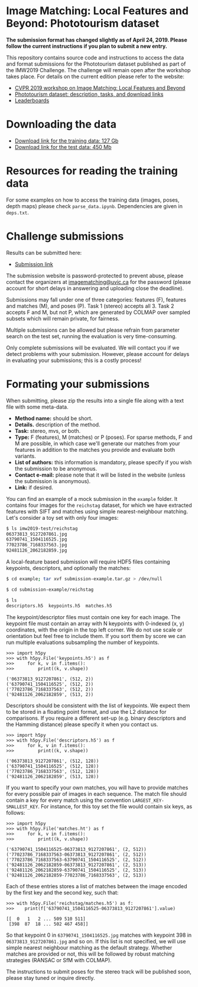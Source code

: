 # Image Matching: Local Features and Beyond: Phototourism dataset

**The submission format has changed slightly as of April 24, 2019. Please follow
the current instructions if you plan to submit a new entry.**

This repository contains source code and instructions to access the data and
format submissions for the Phototourism dataset published as part of the IMW2019
Challenge. The challenge will remain open after the workshop takes place. For
details on the current edition please refer to the website:

* [CVPR 2019 workshop on Image Matching: Local Features and Beyond](https://image-matching-workshop.github.io)
* [Phototourism dataset: description, tasks, and download links](https://image-matching-workshop.github.io/challenge)
* [Leaderboards](https://image-matching-workshop.github.io/leaderboard)

# Downloading the data

* [Download link for the training data: 127 Gb](http://https://gfx.uvic.ca/nextcloud/index.php/s/75JNSoggacQhOkQ)
* [Download link for the test data: 450 Mb](http://webhome.cs.uvic.ca/~kyi/files/2019/image-matching/imw2019-test.tar.gz)

# Resources for reading the training data

For some examples on how to access the training data (images, poses, depth maps)
please check `parse_data.ipynb`. Dependencies are given in `deps.txt`.

# Challenge submissions

Results can be submitted here:

* [Submission link](https://gfx.uvic.ca/nextcloud/index.php/s/1z3K0JzRY4w2cfk)

The submission website is password-protected to prevent abuse, please contact
the organizers at [imagematching@uvic.ca](mailto:imagematching@uvic.ca) for the
password (please account for short delays in answering and uploading close the
deadline).

Submissions may fall under one of three categories: features (F), features and
matches (M), and poses (P). Task 1 (stereo) accepts all 3. Task 2 accepts F and
M, but not P, which are generated by COLMAP over sampled subsets which will
remain private, for fairness.

Multiple submissions can be allowed but please refrain from parameter search on
the test set, running the evaluation is very time-consuming.

Only complete submissions will be evaluated. We will contact you if we detect
problems with your submission. However, please account for delays in evaluating
your submissions; this is a costly process!

# Formating your submissions

When submitting, please zip the results into a single file along with a text
file with some meta-data.
  * **Method name:** should be short.
  * **Details.** description of the method.
  * **Task:** stereo, mvs, or both.
  * **Type:** F (features), M (matches) or P (poses). For sparse methods, F and M
      are possible, in which case we'll generate our matches from your features in addition to the matches you provide and evaluate both variants.
  * **List of authors:** this information is mandatory, please specify if you wish the
      submission to be anonymous.
  * **Contact e-mail:** please note that it will be listed in the website (unless
      the submission is anonymous).
  * **Link:** if desired.

You can find an example of a mock submission in the `example` folder. It
contains four images for the `reichstag` dataset, for which we have extracted
features with SIFT and matches using simple nearest-neighbour matching. Let's
consider a toy set with only four images:

```bash
$ ls imw2019-test/reichstag
06373813_9127207861.jpg
63790741_1504116525.jpg
77023786_7168337563.jpg
92481126_2062182859.jpg
```

A local-feature based submission will require HDF5 files containing keypoints,
descriptors, and optionally the matches:

```bash
$ cd example; tar xvf submission-example.tar.gz > /dev/null

$ cd submission-example/reichstag

$ ls
descriptors.h5  keypoints.h5  matches.h5
```

The keypoint/descriptor files must contain one key for each image. The keypoint
file must contain an array with N keypoints with 0-indexed (x, y) coordinates,
with the origin in the top left corner. We do not use scale or orientation but
feel free to include them. If you sort them by score we can run multiple
evaluations subsampling the number of keypoints.

```
>>> import h5py
>>> with h5py.File('keypoints.h5') as f 
>>>     for k, v in f.items():
>>>         print((k, v.shape))

('06373813_9127207861', (512, 2))
('63790741_1504116525', (512, 2))
('77023786_7168337563', (512, 2))
('92481126_2062182859', (513, 2))
```

Descriptors should be consistent with the list of keypoints. We expect them to
be stored in a floating point format, and use the L2 distance for comparisons.
If you require a different set-up (e.g. binary descriptors and the Hamming
distance) please specify it when you contact us.

```
>>> import h5py
>>> with h5py.File('descriptors.h5') as f 
>>>     for k, v in f.items():
>>>         print((k, v.shape))

('06373813_9127207861', (512, 128))
('63790741_1504116525', (512, 128))
('77023786_7168337563', (512, 128))
('92481126_2062182859', (513, 128))
```

If you want to specify your own matches, you will have to provide matches for
every possible pair of images in each sequence. The match file should contain a
key for every match using the convention `LARGEST_KEY-SMALLEST_KEY`. For
instance, for this toy set the file would contain six keys, as follows:

```
>>> import h5py
>>> with h5py.File('matches.ht') as f 
>>>     for k, v in f.items():
>>>         print((k, v.shape))

('63790741_1504116525-06373813_9127207861', (2, 512))
('77023786_7168337563-06373813_9127207861', (2, 512))
('77023786_7168337563-63790741_1504116525', (2, 512))
('92481126_2062182859-06373813_9127207861', (2, 513))
('92481126_2062182859-63790741_1504116525', (2, 513))
('92481126_2062182859-77023786_7168337563', (2, 513))
```

Each of these entries stores a list of matches between the image encoded by the
first key and the second key, such that:

```
>>> with h5py.File('reichstag/matches.h5') as f:
>>>    print(f['63790741_1504116525-06373813_9127207861'].value)

[[  0   1   2 ... 509 510 511]
 [398  87  18 ... 502 467 458]]
```

So that keypoint 0 in `63790741_1504116525.jpg` matches with keypoint 398 in
`06373813_9127207861.jpg` and so on. If this list is not specified, we will use
simple nearest neighbour matching as the default strategy. Whether matches are
provided or not, this will be followed by robust matching strategies (RANSAC or
SfM with COLMAP).

The instructions to submit poses for the stereo track will be published soon,
please stay tuned or inquire directly.

